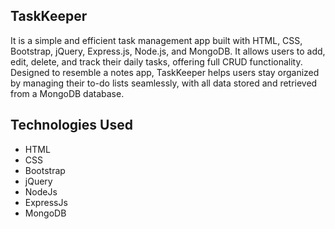<h2>TaskKeeper</h2>
<p>It is a simple and efficient task management app built with HTML, CSS, Bootstrap, jQuery, Express.js, Node.js, and MongoDB. 
  It allows users to add, edit, delete, and track their daily tasks, offering full CRUD functionality. Designed to resemble a notes app, TaskKeeper helps users stay organized by managing their to-do lists seamlessly,
  with all data stored and retrieved from a MongoDB database.</p>
  <h2>Technologies Used</h2>
  <ul>
    <li>HTML</li>
    <li>CSS</li>
    <li>Bootstrap</li>
    <li>jQuery</li>
    <li>NodeJs</li>
    <li>ExpressJs</li>
    <li>MongoDB</li>
  </ul>

